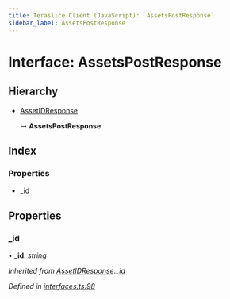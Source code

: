 ```yaml
---
title: Teraslice Client (JavaScript): `AssetsPostResponse`
sidebar_label: AssetsPostResponse
---
```


# Interface: AssetsPostResponse

## Hierarchy

* [AssetIDResponse](assetidresponse.md)

  ↳ **AssetsPostResponse**

## Index

### Properties

* [_id](assetspostresponse.md#_id)

## Properties

###  _id

• **_id**: *string*

*Inherited from [AssetIDResponse](assetidresponse.md).[_id](assetidresponse.md#_id)*

*Defined in [interfaces.ts:98](https://github.com/terascope/teraslice/blob/d8feecc03/packages/teraslice-client-js/src/interfaces.ts#L98)*
